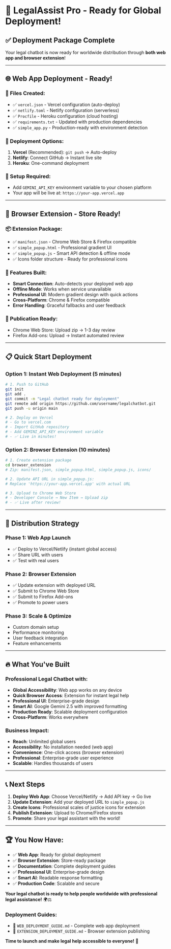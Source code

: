 # 🎉 LegalAssist Pro - Ready for Global Deployment!

## ✅ **Deployment Package Complete**

Your legal chatbot is now ready for worldwide distribution through **both web app and browser extension**!

---

## 🌐 **Web App Deployment - Ready!**

### **📁 Files Created:**
- ✅ `vercel.json` - Vercel configuration (auto-deploy)
- ✅ `netlify.toml` - Netlify configuration (serverless)
- ✅ `Procfile` - Heroku configuration (cloud hosting)
- ✅ `requirements.txt` - Updated with production dependencies
- ✅ `simple_app.py` - Production-ready with environment detection

### **🚀 Deployment Options:**
1. **Vercel** (Recommended): `git push` → Auto-deploy
2. **Netlify**: Connect GitHub → Instant live site
3. **Heroku**: One-command deployment

### **🔧 Setup Required:**
- Add `GEMINI_API_KEY` environment variable to your chosen platform
- Your app will be live at: `https://your-app.vercel.app`

---

## 🧩 **Browser Extension - Store Ready!**

### **📦 Extension Package:**
- ✅ `manifest.json` - Chrome Web Store & Firefox compatible
- ✅ `simple_popup.html` - Professional gradient UI
- ✅ `simple_popup.js` - Smart API detection & offline mode
- ✅ Icons folder structure - Ready for professional icons

### **🎯 Features Built:**
- **Smart Connection**: Auto-detects your deployed web app
- **Offline Mode**: Works when service unavailable
- **Professional UI**: Modern gradient design with quick actions
- **Cross-Platform**: Chrome & Firefox compatible
- **Error Handling**: Graceful fallbacks and user feedback

### **📱 Publication Ready:**
- Chrome Web Store: Upload zip → 1-3 day review
- Firefox Add-ons: Upload → Instant automated review

---

## 📋 **Quick Start Deployment**

### **Option 1: Instant Web Deployment (5 minutes)**
```bash
# 1. Push to GitHub
git init
git add .
git commit -m "Legal chatbot ready for deployment"
git remote add origin https://github.com/username/legalchatbot.git
git push -u origin main

# 2. Deploy on Vercel
# - Go to vercel.com
# - Import GitHub repository  
# - Add GEMINI_API_KEY environment variable
# - ✅ Live in minutes!
```

### **Option 2: Browser Extension (10 minutes)**
```bash
# 1. Create extension package
cd browser_extension
# Zip: manifest.json, simple_popup.html, simple_popup.js, icons/

# 2. Update API URL in simple_popup.js:
# Replace 'https://your-app.vercel.app' with actual URL

# 3. Upload to Chrome Web Store
# - Developer Console → New Item → Upload zip
# - ✅ Live after review!
```

---

## 🎯 **Distribution Strategy**

### **Phase 1: Web App Launch**
- ✅ Deploy to Vercel/Netlify (instant global access)
- ✅ Share URL with users
- ✅ Test with real users

### **Phase 2: Browser Extension**
- ✅ Update extension with deployed URL
- ✅ Submit to Chrome Web Store
- ✅ Submit to Firefox Add-ons
- ✅ Promote to power users

### **Phase 3: Scale & Optimize**
- Custom domain setup
- Performance monitoring
- User feedback integration
- Feature enhancements

---

## 🔥 **What You've Built**

### **Professional Legal Chatbot with:**
- **Global Accessibility**: Web app works on any device
- **Quick Browser Access**: Extension for instant legal help
- **Professional UI**: Enterprise-grade design
- **Smart AI**: Google Gemini 2.5 with improved formatting
- **Production Ready**: Scalable deployment configuration
- **Cross-Platform**: Works everywhere

### **Business Impact:**
- **Reach**: Unlimited global users
- **Accessibility**: No installation needed (web app)
- **Convenience**: One-click access (browser extension)
- **Professional**: Enterprise-grade user experience
- **Scalable**: Handles thousands of users

---

## 📞 **Next Steps**

1. **Deploy Web App**: Choose Vercel/Netlify → Add API key → Go live
2. **Update Extension**: Add your deployed URL to `simple_popup.js`
3. **Create Icons**: Professional scales of justice icons for extension
4. **Publish Extension**: Upload to Chrome/Firefox stores
5. **Promote**: Share your legal assistant with the world!

---

## 🏆 **You Now Have:**

- ✅ **Web App**: Ready for global deployment
- ✅ **Browser Extension**: Store-ready package
- ✅ **Documentation**: Complete deployment guides
- ✅ **Professional UI**: Enterprise-grade design
- ✅ **Smart AI**: Readable response formatting
- ✅ **Production Code**: Scalable and secure

**Your legal chatbot is ready to help people worldwide with professional legal assistance!** 🌍⚖️

### **Deployment Guides:**
- 📖 `WEB_DEPLOYMENT_GUIDE.md` - Complete web app deployment
- 📖 `EXTENSION_DEPLOYMENT_GUIDE.md` - Browser extension publishing

**Time to launch and make legal help accessible to everyone!** 🚀